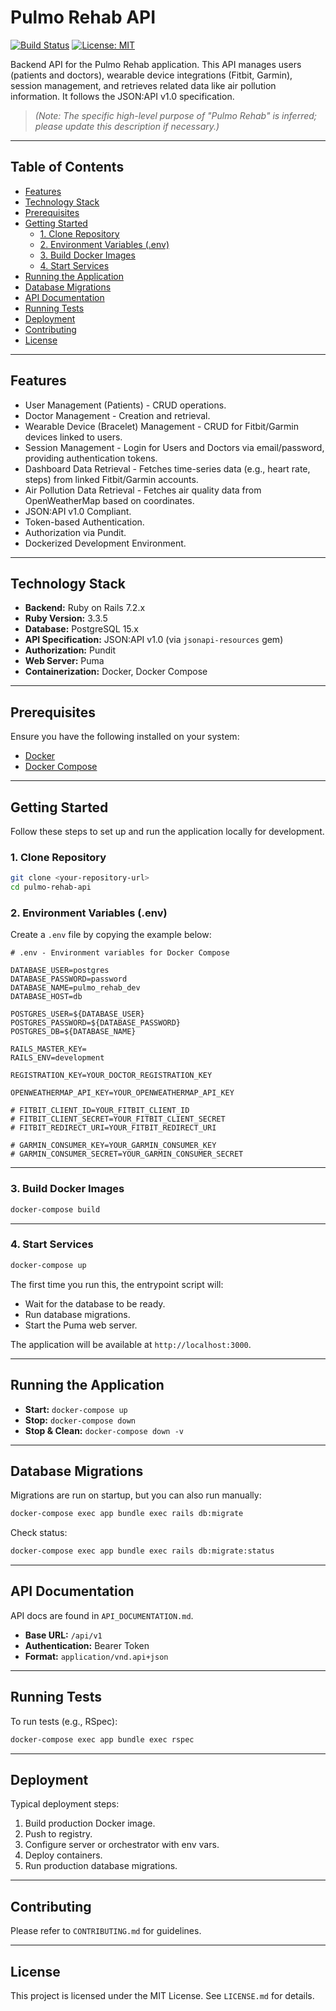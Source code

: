 
# Pulmo Rehab API

[![Build Status](https://img.shields.io/badge/build-passing-brightgreen)](https://shields.io/) [![License: MIT](https://img.shields.io/badge/License-MIT-yellow.svg)](https://opensource.org/licenses/MIT)

Backend API for the Pulmo Rehab application. This API manages users (patients and doctors), wearable device integrations (Fitbit, Garmin), session management, and retrieves related data like air pollution information. It follows the JSON:API v1.0 specification.

> *(Note: The specific high-level purpose of "Pulmo Rehab" is inferred; please update this description if necessary.)*

---

## Table of Contents

- [Features](#features)
- [Technology Stack](#technology-stack)
- [Prerequisites](#prerequisites)
- [Getting Started](#getting-started)
  - [1. Clone Repository](#1-clone-repository)
  - [2. Environment Variables (.env)](#2-environment-variables-env)
  - [3. Build Docker Images](#3-build-docker-images)
  - [4. Start Services](#4-start-services)
- [Running the Application](#running-the-application)
- [Database Migrations](#database-migrations)
- [API Documentation](#api-documentation)
- [Running Tests](#running-tests)
- [Deployment](#deployment)
- [Contributing](#contributing)
- [License](#license)

---

## Features

- User Management (Patients) - CRUD operations.
- Doctor Management - Creation and retrieval.
- Wearable Device (Bracelet) Management - CRUD for Fitbit/Garmin devices linked to users.
- Session Management - Login for Users and Doctors via email/password, providing authentication tokens.
- Dashboard Data Retrieval - Fetches time-series data (e.g., heart rate, steps) from linked Fitbit/Garmin accounts.
- Air Pollution Data Retrieval - Fetches air quality data from OpenWeatherMap based on coordinates.
- JSON:API v1.0 Compliant.
- Token-based Authentication.
- Authorization via Pundit.
- Dockerized Development Environment.

---

## Technology Stack

- **Backend:** Ruby on Rails 7.2.x
- **Ruby Version:** 3.3.5
- **Database:** PostgreSQL 15.x
- **API Specification:** JSON:API v1.0 (via `jsonapi-resources` gem)
- **Authorization:** Pundit
- **Web Server:** Puma
- **Containerization:** Docker, Docker Compose

---

## Prerequisites

Ensure you have the following installed on your system:

- [Docker](https://docs.docker.com/get-docker/)
- [Docker Compose](https://docs.docker.com/compose/install/)

---

## Getting Started

Follow these steps to set up and run the application locally for development.

### 1. Clone Repository

```bash
git clone <your-repository-url>
cd pulmo-rehab-api
```

### 2. Environment Variables (.env)

Create a `.env` file by copying the example below:

```env
# .env - Environment variables for Docker Compose

DATABASE_USER=postgres
DATABASE_PASSWORD=password
DATABASE_NAME=pulmo_rehab_dev
DATABASE_HOST=db

POSTGRES_USER=${DATABASE_USER}
POSTGRES_PASSWORD=${DATABASE_PASSWORD}
POSTGRES_DB=${DATABASE_NAME}

RAILS_MASTER_KEY=
RAILS_ENV=development

REGISTRATION_KEY=YOUR_DOCTOR_REGISTRATION_KEY

OPENWEATHERMAP_API_KEY=YOUR_OPENWEATHERMAP_API_KEY

# FITBIT_CLIENT_ID=YOUR_FITBIT_CLIENT_ID
# FITBIT_CLIENT_SECRET=YOUR_FITBIT_CLIENT_SECRET
# FITBIT_REDIRECT_URI=YOUR_FITBIT_REDIRECT_URI

# GARMIN_CONSUMER_KEY=YOUR_GARMIN_CONSUMER_KEY
# GARMIN_CONSUMER_SECRET=YOUR_GARMIN_CONSUMER_SECRET
```

---

### 3. Build Docker Images

```bash
docker-compose build
```

---

### 4. Start Services

```bash
docker-compose up
```

The first time you run this, the entrypoint script will:

- Wait for the database to be ready.
- Run database migrations.
- Start the Puma web server.

The application will be available at `http://localhost:3000`.

---

## Running the Application

- **Start:** `docker-compose up`
- **Stop:** `docker-compose down`
- **Stop & Clean:** `docker-compose down -v`

---

## Database Migrations

Migrations are run on startup, but you can also run manually:

```bash
docker-compose exec app bundle exec rails db:migrate
```

Check status:

```bash
docker-compose exec app bundle exec rails db:migrate:status
```

---

## API Documentation

API docs are found in `API_DOCUMENTATION.md`.

- **Base URL:** `/api/v1`
- **Authentication:** Bearer Token
- **Format:** `application/vnd.api+json`

---

## Running Tests

To run tests (e.g., RSpec):

```bash
docker-compose exec app bundle exec rspec
```

---

## Deployment

Typical deployment steps:

1. Build production Docker image.
2. Push to registry.
3. Configure server or orchestrator with env vars.
4. Deploy containers.
5. Run production database migrations.

---

## Contributing

Please refer to `CONTRIBUTING.md` for guidelines.

---

## License

This project is licensed under the MIT License. See `LICENSE.md` for details.
